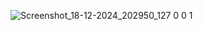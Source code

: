 ![Screenshot_18-12-2024_202950_127 0 0 1](https://github.com/user-attachments/assets/dedcfe42-81da-47e9-9b0a-762356c5e21a)
 
 
